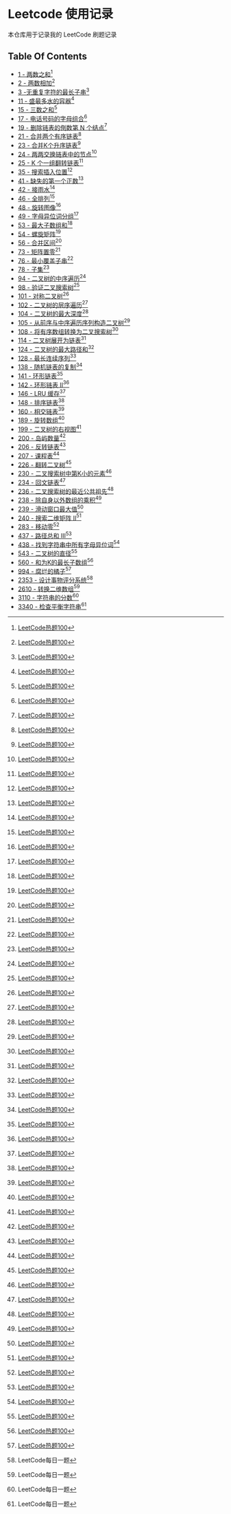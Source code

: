 # Leetcode 使用记录

本仓库用于记录我的 LeetCode 刷题记录

## Table Of Contents

- [1 - 两数之和](ans/1.cpp)[^1]
- [2 - 两数相加](ans/2.cpp)[^1]
- [3 -无重复字符的最长子串](ans/3.cpp)[^1]
- [11 - 盛最多水的容器](ans/11.cpp)[^1]
- [15 - 三数之和](ans/15.cpp)[^1]
- [17 - 电话号码的字母组合](ans/17.cpp)[^1]
- [19 - 删除链表的倒数第 N 个结点](ans/19.cpp)[^1]
- [21 - 合并两个有序链表](ans/21.cpp)[^1]
- [23 - 合并K个升序链表](ans/23.cpp)[^1]
- [24 - 两两交换链表中的节点](ans/24.cpp)[^1]
- [25 - K 个一组翻转链表](ans/25.cpp)[^1]
- [35 - 搜索插入位置](ans/35.cpp)[^1]
- [41 - 缺失的第一个正数](ans/41.cpp)[^1]
- [42 - 接雨水](ans/42.cpp)[^1]
- [46 - 全排列](ans/46.cpp)[^1]
- [48 - 旋转图像](ans/48.cpp)[^1]
- [49 - 字母异位词分组](ans/49.cpp)[^1]
- [53 - 最大子数组和](ans/53.cpp)[^1]
- [54 - 螺旋矩阵](ans/54.cpp)[^1]
- [56 - 合并区间](ans/56.cpp)[^1]
- [73 - 矩阵置零](ans/73.cpp)[^1]
- [76 - 最小覆盖子串](ans/76.cpp)[^1]
- [78 - 子集](ans/78.cpp)[^1]
- [94 - 二叉树的中序遍历](ans/94.cpp)[^1]
- [98 - 验证二叉搜索树](ans/94.cpp)[^1]
- [101 - 对称二叉树](ans/101.cpp)[^1]
- [102 - 二叉树的层序遍历](ans/102.cpp)[^1]
- [104 - 二叉树的最大深度](ans/104.cpp)[^1]
- [105 - 从前序与中序遍历序列构造二叉树](ans/105.cpp)[^1]
- [108 - 将有序数组转换为二叉搜索树](ans/108.cpp)[^1]
- [114 - 二叉树展开为链表](ans/114.cpp)[^1]
- [124 - 二叉树的最大路径和](ans/124.cpp)[^1]
- [128 - 最长连续序列](ans/128.cpp)[^1]
- [138 - 随机链表的复制](ans/138.cpp)[^1]
- [141 - 环形链表](ans/141.cpp)[^1]
- [142 - 环形链表 II](ans/142.cpp)[^1]
- [146 - LRU 缓存](ans/146.cpp)[^1]
- [148 - 排序链表](ans/148.cpp)[^1]
- [160 - 相交链表](ans/160.cpp)[^1]
- [189 - 旋转数组](ans/189.cpp)[^1]
- [199 - 二叉树的右视图](ans/199.cpp)[^1]
- [200 - 岛屿数量](ans/200.cpp)[^1]
- [206 - 反转链表](ans/206.cpp)[^1]
- [207 - 课程表](ans/207.cpp)[^1]
- [226 - 翻转二叉树](ans/226.cpp)[^1]
- [230 - 二叉搜索树中第K小的元素](ans/230.cpp)[^1]
- [234 - 回文链表](ans/234.cpp)[^1]
- [236 - 二叉搜索树的最近公共祖先](ans/236.cpp)[^1]
- [238 - 除自身以外数组的乘积](ans/238.cpp)[^1]
- [239 - 滑动窗口最大值](ans/239.cpp)[^1]
- [240 - 搜索二维矩阵 II](ans/240.cpp)[^1]
- [283 - 移动零](ans/283.cpp)[^1]
- [437 - 路径总和 III](ans/437.cpp)[^1]
- [438 - 找到字符串中所有字母异位词](ans/438.cpp)[^1]
- [543 - 二叉树的直径](ans/543.cpp)[^1]
- [560 - 和为K的最长子数组](ans/560.cpp)[^1]
- [994 - 腐烂的橘子](ans/994.cpp)[^1]
- [2353 - 设计事物评分系统](ans/2353.cpp)[^2]
- [2610 - 转换二维数组](ans/2610.cpp)[^2]
- [3110 - 字符串的分数](ans/3110.cpp)[^2]
- [3340 - 检查平衡字符串](ans/3340.cpp)[^2]

[^1]: [LeetCode热题100](https://leetcode.cn/studyplan/top-100-liked)
[^2]: LeetCode每日一题

